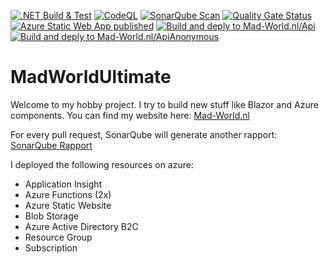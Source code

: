[![.NET Build & Test](https://github.com/oveldman/MadWorldUltimate/actions/workflows/dotnet.yml/badge.svg)](https://github.com/oveldman/MadWorldUltimate/actions/workflows/dotnet.yml)
[![CodeQL](https://github.com/oveldman/MadWorldUltimate/actions/workflows/codeql-analysis.yml/badge.svg)](https://github.com/oveldman/MadWorldUltimate/actions/workflows/codeql-analysis.yml)
[![SonarQube Scan](https://github.com/oveldman/MadWorldUltimate/actions/workflows/sonarqube.yml/badge.svg)](https://github.com/oveldman/MadWorldUltimate/actions/workflows/sonarqube.yml)
[![Quality Gate Status](https://sonarcloud.io/api/project_badges/measure?project=oveldman_MadWorldUltimate&metric=alert_status)](https://sonarcloud.io/summary/new_code?id=oveldman_MadWorldUltimate)
[![Azure Static Web App published](https://github.com/oveldman/MadWorldUltimate/actions/workflows/azure-static-web-apps-jolly-tree-08fdeb903.yml/badge.svg?branch=main)](https://github.com/oveldman/MadWorldUltimate/actions/workflows/azure-static-web-apps-jolly-tree-08fdeb903.yml)
[![Build and deply to Mad-World.nl/Api](https://github.com/oveldman/MadWorldUltimate/actions/workflows/main_madworld-api.yml/badge.svg?branch=main)](https://github.com/oveldman/MadWorldUltimate/actions/workflows/main_madworld-api.yml)
[![Build and deply to Mad-World.nl/ApiAnonymous](https://github.com/oveldman/MadWorldUltimate/actions/workflows/main_madworld-api-anonymous.yml/badge.svg)](https://github.com/oveldman/MadWorldUltimate/actions/workflows/main_madworld-api-anonymous.yml)

# MadWorldUltimate

Welcome to my hobby project. I try to build new stuff like Blazor and Azure components. You can find my website here: [Mad-World.nl](https://www.mad-world.nl/)

For every pull request, SonarQube will generate another rapport:
[SonarQube Rapport](https://sonarcloud.io/project/overview?id=oveldman_MadWorldUltimate)

I deployed the following resources on azure:
- Application Insight
- Azure Functions (2x)
- Azure Static Website
- Blob Storage
- Azure Active Directory B2C
- Resource Group
- Subscription
